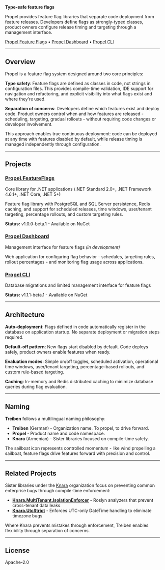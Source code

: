 **Type-safe feature flags**

Propel provides feature flag libraries that separate code deployment from feature releases. Developers define flags as strongly-typed classes, product owners configure release timing and targeting through a management interface.

[Propel Feature Flags](https://github.com/Treiben/propel-feature-flags-csharp) • [Propel Dashboard](https://github.com/Treiben/propel-dashboard) • [Propel CLI](https://github.com/Treiben/propel-cli)

---

## Overview

Propel is a feature flag system designed around two core principles:

**Type safety**: Feature flags are defined as classes in code, not strings in configuration files. This provides compile-time validation, IDE support for navigation and refactoring, and explicit visibility into what flags exist and where they're used.

**Separation of concerns**: Developers define which features exist and deploy code. Product owners control when and how features are released - scheduling, targeting, gradual rollouts - without requiring code changes or developer involvement.

This approach enables true continuous deployment: code can be deployed at any time with features disabled by default, while release timing is managed independently through configuration.

---

## Projects

### [Propel.FeatureFlags](https://github.com/Treiben/Propel.FeatureFlags)
Core library for .NET applications (.NET Standard 2.0+, .NET Framework 4.6.1+, .NET Core, .NET 5+)

Feature flag library with PostgreSQL and SQL Server persistence, Redis caching, and support for scheduled releases, time windows, user/tenant targeting, percentage rollouts, and custom targeting rules.

**Status:** v1.0.0-beta.1 - Available on NuGet

### [Propel Dashboard](https://github.com/Treiben/propel-dashboard)
Management interface for feature flags *(in development)*

Web application for configuring flag behavior - schedules, targeting rules, rollout percentages - and monitoring flag usage across applications.

### [Propel CLI](https://github.com/Treiben/propel-cli)
Database migrations and limited management interface for feature flags

**Status:** v1.1.1-beta.1 - Available on NuGet

---

## Architecture

**Auto-deployment**: Flags defined in code automatically register in the database on application startup. No separate deployment or migration steps required.

**Default-off pattern**: New flags start disabled by default. Code deploys safely, product owners enable features when ready.

**Evaluation modes**: Simple on/off toggles, scheduled activation, operational time windows, user/tenant targeting, percentage-based rollouts, and custom rule-based targeting.

**Caching**: In-memory and Redis distributed caching to minimize database queries during flag evaluation.

---

## Naming

**Treiben** follows a multilingual naming philosophy:

- **Treiben** (German) - Organization name. To propel, to drive forward.
- **Propel** - Product name and code namespace.
- **Knara** (Armenian) - Sister libraries focused on compile-time safety.

The sailboat icon represents controlled momentum - like wind propelling a sailboat, feature flags drive features forward with precision and control.

---

## Related Projects

Sister libraries under the [Knara](https://github.com/tasriyan) organization focus on preventing common enterprise bugs through compile-time enforcement:

- **[Knara.MultiTenant.IsolationEnforcer](https://github.com/tasriyan/Knara.MultiTenant.IsolationEnforcer)** - Roslyn analyzers that prevent cross-tenant data leaks
- **[Knara.UtcStrict](https://github.com/tasriyan/Knara.UtcStrict)** - Enforces UTC-only DateTime handling to eliminate timezone bugs

Where Knara prevents mistakes through enforcement, Treiben enables flexibility through separation of concerns.

---

## License

Apache-2.0
